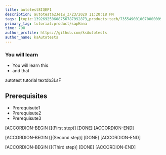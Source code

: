 ```yaml
---
title: autotest8IQEF1
description: autotesta2Je1w_3/23/2020 11:20:18 PM
tags: [topic:139269250608756787992873,products:tech/73554900100700000996,tutorial:experience/advanced]
primary_tag: tutorial:product/sapHana
time: 798
author_profile: https://github.com/ksAutotests
author_name: ksAutotests
---
```

### You will learn
- You will learn this
- and that

autotest tutorial textdo3LsF

## Prerequisites
- Prerequisute1
- Prerequisute2
- Prerequisute3

[ACCORDION-BEGIN [](First step)]
[DONE]
[ACCORDION-END]

[ACCORDION-BEGIN [](Second step)]
[DONE]
[ACCORDION-END]

[ACCORDION-BEGIN [](Third step)]
[DONE]
[ACCORDION-END]


